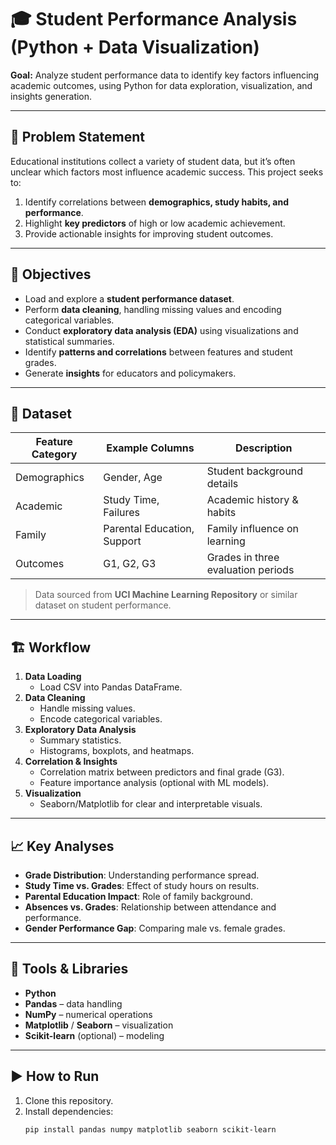 # 🎓 Student Performance Analysis (Python + Data Visualization)

**Goal:** Analyze student performance data to identify key factors influencing academic outcomes, using Python for data exploration, visualization, and insights generation.

---

## 🔎 Problem Statement

Educational institutions collect a variety of student data, but it’s often unclear which factors most influence academic success. This project seeks to:

1. Identify correlations between **demographics, study habits, and performance**.
2. Highlight **key predictors** of high or low academic achievement.
3. Provide actionable insights for improving student outcomes.

---

## 🎯 Objectives

- Load and explore a **student performance dataset**.
- Perform **data cleaning**, handling missing values and encoding categorical variables.
- Conduct **exploratory data analysis (EDA)** using visualizations and statistical summaries.
- Identify **patterns and correlations** between features and student grades.
- Generate **insights** for educators and policymakers.

---

## 🧩 Dataset

| Feature Category | Example Columns | Description |
|------------------|-----------------|-------------|
| Demographics     | Gender, Age     | Student background details |
| Academic         | Study Time, Failures | Academic history & habits |
| Family           | Parental Education, Support | Family influence on learning |
| Outcomes         | G1, G2, G3      | Grades in three evaluation periods |

> Data sourced from **UCI Machine Learning Repository** or similar dataset on student performance.

---

## 🏗️ Workflow

1. **Data Loading**
   - Load CSV into Pandas DataFrame.
2. **Data Cleaning**
   - Handle missing values.
   - Encode categorical variables.
3. **Exploratory Data Analysis**
   - Summary statistics.
   - Histograms, boxplots, and heatmaps.
4. **Correlation & Insights**
   - Correlation matrix between predictors and final grade (G3).
   - Feature importance analysis (optional with ML models).
5. **Visualization**
   - Seaborn/Matplotlib for clear and interpretable visuals.

---

## 📈 Key Analyses

- **Grade Distribution**: Understanding performance spread.
- **Study Time vs. Grades**: Effect of study hours on results.
- **Parental Education Impact**: Role of family background.
- **Absences vs. Grades**: Relationship between attendance and performance.
- **Gender Performance Gap**: Comparing male vs. female grades.

---

## 🔧 Tools & Libraries

- **Python**
- **Pandas** – data handling
- **NumPy** – numerical operations
- **Matplotlib** / **Seaborn** – visualization
- **Scikit-learn** (optional) – modeling

---

## ▶️ How to Run

1. Clone this repository.
2. Install dependencies:
   ```bash
   pip install pandas numpy matplotlib seaborn scikit-learn
